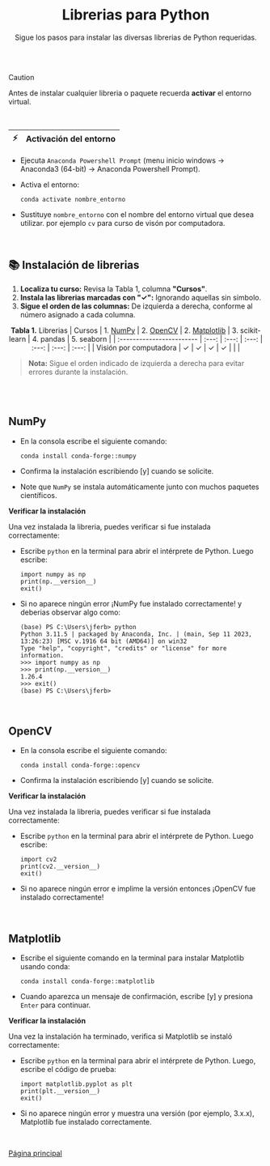 <div  align="center">
    
# Librerias para Python

Sigue los pasos para instalar las diversas librerias de Python requeridas.

</div>

<br/>
<br/>

> [!CAUTION]
> Antes de instalar cualquier libreria o paquete recuerda **activar** el entorno virtual.

<br/>

| :zap: | **Activación del entorno** |
|-------|:---------------------------|

- Ejecuta `Anaconda Powershell Prompt` (menu inicio windows &rarr;  Anaconda3 (64-bit) &rarr; Anaconda Powershell Prompt).
- Activa el entorno:

    ```console
   conda activate nombre_entorno
   ```

- Sustituye `nombre_entorno` con el nombre del entorno virtual que desea utilizar. por ejemplo `cv` para curso de visón por computadora.

<br/>

## 📚 Instalación de librerias

  1. **Localiza tu curso:** Revisa la Tabla 1, columna **"Cursos"**.  
  2. **Instala las librerias marcadas con "✓":** Ignorando aquellas sin símbolo.
  3. **Sigue el orden de las columnas:** De izquierda a derecha, conforme al número asignado a cada columna.

<div  align="center">

**Tabla 1.** Librerias
| Cursos                    | 1. [NumPy](#NumPy) | 2. [OpenCV](#OpenCV) | 2. [Matplotlib](#Matplotlib) | 3. scikit-learn | 4. pandas | 5. seaborn |
| :------------------------ | :---:              | :---:                | :---:                        | :---:            | :---:     | :---:     |
| Visión por computadora    | ✓                  | ✓                   | ✓                            | ✓                |           |           |

</div>

> **Nota:** Sigue el orden indicado de izquierda a derecha para evitar errores durante la instalación.

<br/><br/>
  
## NumPy

- En la consola escribe el siguiente comando:

  ```console
  conda install conda-forge::numpy
  ```

- Confirma la instalación escribiendo [y] cuando se solicite.
- Note que `NumPy` se instala automáticamente junto con muchos paquetes científicos.

**Verificar la instalación**

Una vez instalada la libreria, puedes verificar si fue instalada correctamente:
- Escribe `python` en la terminal para abrir el intérprete de Python. Luego escribe:

  ```console
  import numpy as np
  print(np.__version__)
  exit()
  ```
  
- Si no aparece ningún error ¡NumPy fue instalado correctamente! y deberias observar algo como:

  ```console
  (base) PS C:\Users\jferb> python
  Python 3.11.5 | packaged by Anaconda, Inc. | (main, Sep 11 2023, 13:26:23) [MSC v.1916 64 bit (AMD64)] on win32
  Type "help", "copyright", "credits" or "license" for more information.
  >>> import numpy as np
  >>> print(np.__version__)
  1.26.4
  >>> exit()
  (base) PS C:\Users\jferb>
  ```

<br/>

## OpenCV

- En la consola escribe el siguiente comando:

  ```console
  conda install conda-forge::opencv
  ```

- Confirma la instalación escribiendo [y] cuando se solicite.

**Verificar la instalación**

Una vez instalada la libreria, puedes verificar si fue instalada correctamente:
- Escribe `python` en la terminal para abrir el intérprete de Python. Luego escribe:

  ```console
  import cv2
  print(cv2.__version__)
  exit()
  ```
  
- Si no aparece ningún error e implime la versión entonces ¡OpenCV fue instalado correctamente!

<br/>

## Matplotlib

- Escribe el siguiente comando en la terminal para instalar Matplotlib usando conda:

  ```console
  conda install conda-forge::matplotlib
  ```

- Cuando aparezca un mensaje de confirmación, escribe [y] y presiona `Enter` para continuar.

**Verificar la instalación**

Una vez la instalación ha terminado, verifica si Matplotlib se instaló correctamente:

- Escribe `python` en la terminal para abrir el intérprete de Python. Luego, escribe el código de prueba:

  ```console
  import matplotlib.pyplot as plt
  print(plt.__version__)
  exit()
  ```
  
- Si no aparece ningún error y muestra una versión (por ejemplo, 3.x.x), Matplotlib fue instalado correctamente.

<br/>

[Página principal](../../README.md)
